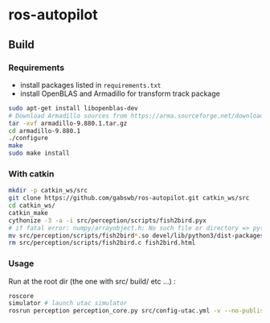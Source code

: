 # ros-autopilot
## Build
### Requirements
- install packages listed in `requirements.txt`
- install OpenBLAS and Armadillo for transform track package
```sh
sudo apt-get install libopenblas-dev
# Download Armadillo sources from https://arma.sourceforge.net/download.html
tar -xvf armadillo-9.880.1.tar.gz 
cd armadillo-9.880.1 
./configure 
make 
sudo make install
```
### With catkin
```sh
mkdir -p catkin_ws/src
git clone https://github.com/gabswb/ros-autopilot.git catkin_ws/src
cd catkin_ws/
catkin_make
cythonize -3 -a -i src/perception/scripts/fish2bird.pyx
# if fatal error: numpy/arrayobject.h: No such file or directory => python src/perception/scripts/setup.py build_ext --inplace (setuptools package required)
mv src/perception/scripts/fish2bird*.so devel/lib/python3/dist-packages/
rm src/perception/scripts/fish2bird.c fish2bird.html
```

### Usage
Run at the root dir (the one with src/ build/ etc ...)  :
```sh
roscore
simulator # launch utac simulator
rosrun perception perception_core.py src/config-utac.yml -v --no-publish --lidar-projection
```